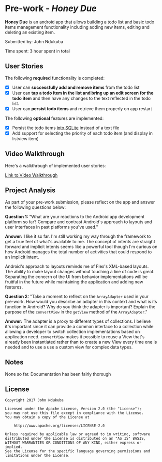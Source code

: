 # Pre-work - *Honey Due*

**Honey Due** is an android app that allows building a todo list and basic todo items management functionality including adding new items, editing and deleting an existing item.

Submitted by: John Ndukuba

Time spent: 3 hour spent in total

## User Stories

The following **required** functionality is completed:

* [x] User can **successfully add and remove items** from the todo list
* [x] User can **tap a todo item in the list and bring up an edit screen for the todo item** and then have any changes to the text reflected in the todo list.
* [x] User can **persist todo items** and retrieve them properly on app restart

The following **optional** features are implemented:

* [x] Persist the todo items [into SQLite](http://guides.codepath.com/android/Persisting-Data-to-the-Device#sqlite) instead of a text file
* [x] Add support for selecting the priority of each todo item (and display in listview item)

## Video Walkthrough

Here's a walkthrough of implemented user stories:

[Link to Video Walkthrough](https://www.dropbox.com/s/42eik69tietztec/todo.mp4?dl=true)

## Project Analysis

As part of your pre-work submission, please reflect on the app and answer the following questions below:

**Question 1:** "What are your reactions to the Android app development platform so far? Compare and contrast Android's approach to layouts and user interfaces in past platforms you've used."

**Answer:** I like it so far. I'm still working my way through the framework to get a true feel of what's available to me. The concept of intents are straight forward and implicit intents seems like a powerful
tool though I'm curious on how Android manages the total number of activities that could respond to an implicit intent. 

Android's approach to layouts reminds me of Flex's XML-based layouts. The ability to make layout changes without touching a line of code is great. Separating the concern of the UI from behavior implementations will be fruitful in the future while maintaining the application and adding new features.

**Question 2:** "Take a moment to reflect on the `ArrayAdapter` used in your pre-work. How would you describe an adapter in this context and what is its function in Android? Why do you think the adapter is important? Explain the purpose of the `convertView` in the `getView` method of the `ArrayAdapter`."

**Answer:** The adapter is a proxy to different types of collections. I believe it's important since it can provide a common interface to a collection while allowing a developer to switch collection implementations based on application need. `convertView` makes it possible to reuse a View that's already been instantiated rather than to create a new View every time one is needed and to use a use a custom view for complex data types. 

## Notes

None so far. Documentation has been fairly thorough

## License

    Copyright 2017 John Ndukuba

    Licensed under the Apache License, Version 2.0 (the "License");
    you may not use this file except in compliance with the License.
    You may obtain a copy of the License at

        http://www.apache.org/licenses/LICENSE-2.0

    Unless required by applicable law or agreed to in writing, software
    distributed under the License is distributed on an "AS IS" BASIS,
    WITHOUT WARRANTIES OR CONDITIONS OF ANY KIND, either express or implied.
    See the License for the specific language governing permissions and
    limitations under the License.
